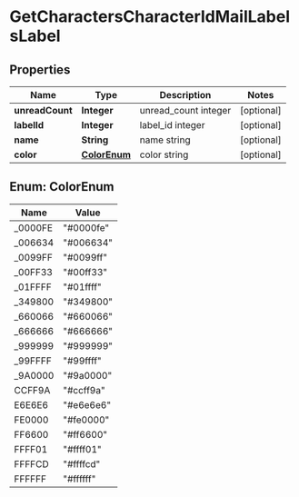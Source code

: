 
# GetCharactersCharacterIdMailLabelsLabel

## Properties
Name | Type | Description | Notes
------------ | ------------- | ------------- | -------------
**unreadCount** | **Integer** | unread_count integer |  [optional]
**labelId** | **Integer** | label_id integer |  [optional]
**name** | **String** | name string |  [optional]
**color** | [**ColorEnum**](#ColorEnum) | color string |  [optional]


<a name="ColorEnum"></a>
## Enum: ColorEnum
Name | Value
---- | -----
_0000FE | &quot;#0000fe&quot;
_006634 | &quot;#006634&quot;
_0099FF | &quot;#0099ff&quot;
_00FF33 | &quot;#00ff33&quot;
_01FFFF | &quot;#01ffff&quot;
_349800 | &quot;#349800&quot;
_660066 | &quot;#660066&quot;
_666666 | &quot;#666666&quot;
_999999 | &quot;#999999&quot;
_99FFFF | &quot;#99ffff&quot;
_9A0000 | &quot;#9a0000&quot;
CCFF9A | &quot;#ccff9a&quot;
E6E6E6 | &quot;#e6e6e6&quot;
FE0000 | &quot;#fe0000&quot;
FF6600 | &quot;#ff6600&quot;
FFFF01 | &quot;#ffff01&quot;
FFFFCD | &quot;#ffffcd&quot;
FFFFFF | &quot;#ffffff&quot;




